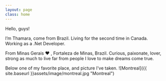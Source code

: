 ```yaml
---
layout: page
class: home
---
```


Hello, guys! 

I’m Thamara, come from Brazil. Living for the second time in Canada. Working as a .Net Developer. 

From Minas Gerais ❤ , Fortaleza de Minas, Brazil. Curious, paixonate, lover, strong as much to live far from people I love to make dreams come true. 

Below one of my favorite place, and picture I've taken.
![Montreal]({{ site.baseurl }}assets/image/montreal.jpg "Montreal")

